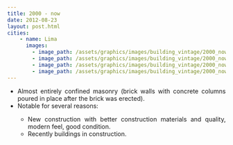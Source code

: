 ```yaml
---
title: 2000 - now
date: 2012-08-23
layout: post.html
cities:
    - name: Lima
      images:
        - image_path: /assets/graphics/images/building_vintage/2000_now_01.png
        - image_path: /assets/graphics/images/building_vintage/2000_now_02.png
        - image_path: /assets/graphics/images/building_vintage/2000_now_03.png
        - image_path: /assets/graphics/images/building_vintage/2000_now_04.png
---
```

<p>
    <ul align="justify">
      <li>Almost entirely confined masonry (brick walls with concrete columns poured in place after the brick was erected).</li>
      <li>Notable for several reasons:</li>
      <ul>
          <li type="circle">New construction with better construction materials and quality, modern feel, good condition.</li>
          <li type="circle">Recently buildings in construction.</li>
          </ul>
        </ul> 
    </ul>
</p>  